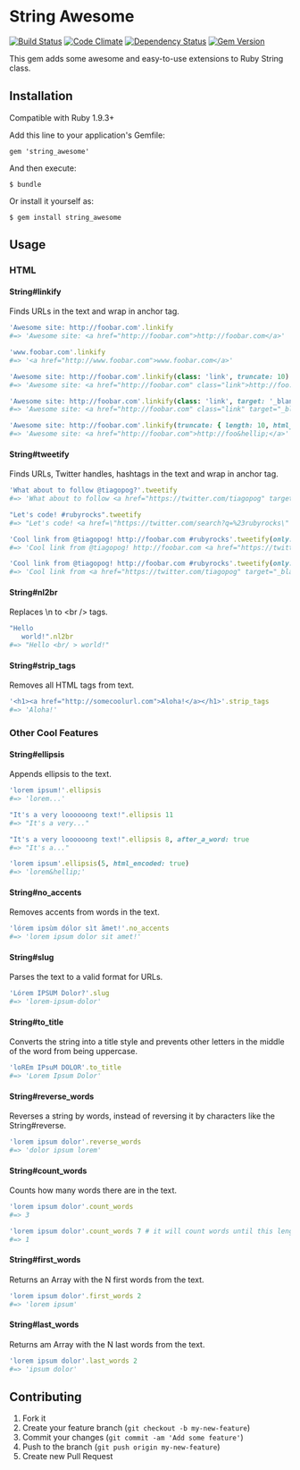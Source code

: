# String Awesome

[![Build Status](https://travis-ci.org/tiagopog/string_awesome.png?branch=master)](https://travis-ci.org/tiagopog/string_awesome)
[![Code Climate](https://codeclimate.com/repos/52a5452b7e00a4670f00b139/badges/f9183e7116f7e040c184/gpa.png)](https://codeclimate.com/repos/52a5452b7e00a4670f00b139/feed)
[![Dependency Status](https://gemnasium.com/tiagopog/string_awesome.png)](https://gemnasium.com/tiagopog/string_awesome)
[![Gem Version](https://badge.fury.io/rb/string_awesome.png)](http://badge.fury.io/rb/string_awesome)

This gem adds some awesome and easy-to-use extensions to Ruby String class.

## Installation

Compatible with Ruby 1.9.3+

Add this line to your application's Gemfile:

    gem 'string_awesome'

And then execute:

    $ bundle

Or install it yourself as:

    $ gem install string_awesome

## Usage

### HTML

#### String#linkify

Finds URLs in the text and wrap in anchor tag.

``` ruby
'Awesome site: http://foobar.com'.linkify
#=> 'Awesome site: <a href="http://foobar.com">http://foobar.com</a>' 

'www.foobar.com'.linkify
#=> '<a href="http://www.foobar.com">www.foobar.com</a>'

'Awesome site: http://foobar.com'.linkify(class: 'link', truncate: 10)
#=> 'Awesome site: <a href="http://foobar.com" class="link">http://foo...</a>'

'Awesome site: http://foobar.com'.linkify(class: 'link', target: '_blank')
#=> 'Awesome site: <a href="http://foobar.com" class="link" target="_blank">http://foobar.com</a>'

'Awesome site: http://foobar.com'.linkify(truncate: { length: 10, html_encoded: true })
#=> 'Awesome site: <a href="http://foobar.com">http://foo&hellip;</a>'
```

#### String#tweetify

Finds URLs, Twitter handles, hashtags in the text and wrap in anchor tag.

``` ruby
'What about to follow @tiagopog?'.tweetify
#=> 'What about to follow <a href="https://twitter.com/tiagopog" target="_blank" class="tt-handle">@tiagopog</a>?'

"Let's code! #rubyrocks".tweetify
#=> "Let's code! <a href=\"https://twitter.com/search?q=%23rubyrocks\" target=\"_blank\" class=\"hashtag\">#rubyrocks</a>"

'Cool link from @tiagopog! http://foobar.com #rubyrocks'.tweetify(only: [:hashtag])
#=> 'Cool link from @tiagopog! http://foobar.com <a href="https://twitter.com/search?q=%23rubyrocks" target="_blank" class="hashtag">#rubyrocks</a>'

'Cool link from @tiagopog! http://foobar.com #rubyrocks'.tweetify(only: [:hashtag, :tt_handle])
#=> 'Cool link from <a href="https://twitter.com/tiagopog" target="_blank" class="tt-handle">@tiagopog</a>! http://foobar.com <a href="https://twitter.com/search?q=%23rubyrocks" target="_blank" class="hashtag">#rubyrocks</a>'
```

#### String#nl2br

Replaces \n to \<br /\> tags.

``` ruby
"Hello 
   world!".nl2br
#=> "Hello <br/ > world!"
```

#### String#strip_tags

Removes all HTML tags from text.

``` ruby
'<h1><a href="http://somecoolurl.com">Aloha!</a></h1>'.strip_tags
#=> 'Aloha!'
```

### Other Cool Features

#### String#ellipsis

Appends ellipsis to the text.

``` ruby
'lorem ipsum!'.ellipsis
#=> 'lorem...'

"It's a very loooooong text!".ellipsis 11
#=> "It's a very..."

"It's a very loooooong text!".ellipsis 8, after_a_word: true
#=> "It's a..."

'lorem ipsum'.ellipsis(5, html_encoded: true)
#=> 'lorem&hellip;'
```

#### String#no_accents

Removes accents from words in the text.

``` ruby
'lórem ipsùm dólor sìt ãmet!'.no_accents
#=> 'lorem ipsum dolor sit amet!'
```

#### String#slug

Parses the text to a valid format for URLs.

``` ruby
'Lórem IPSUM Dolor?'.slug
#=> 'lorem-ipsum-dolor'
```

#### String#to_title

Converts the string into a title style and prevents other letters in the middle of the word from being uppercase.

``` ruby
'loREm IPsuM DOLOR'.to_title
#=> 'Lorem Ipsum Dolor'
```

#### String#reverse_words

Reverses a string by words, instead of reversing it by characters like the String#reverse.

``` ruby
'lorem ipsum dolor'.reverse_words
#=> 'dolor ipsum lorem'
```

#### String#count_words

Counts how many words there are in the text.

``` ruby
'lorem ipsum dolor'.count_words
#=> 3

'lorem ipsum dolor'.count_words 7 # it will count words until this length: 7
#=> 1
```

#### String#first_words

Returns an Array with the N first words from the text.

``` ruby
'lorem ipsum dolor'.first_words 2
#=> 'lorem ipsum'
```

#### String#last_words

Returns am Array with the N last words from the text.

``` ruby
'lorem ipsum dolor'.last_words 2
#=> 'ipsum dolor'
```

## Contributing

1. Fork it
2. Create your feature branch (`git checkout -b my-new-feature`)
3. Commit your changes (`git commit -am 'Add some feature'`)
4. Push to the branch (`git push origin my-new-feature`)
5. Create new Pull Request

